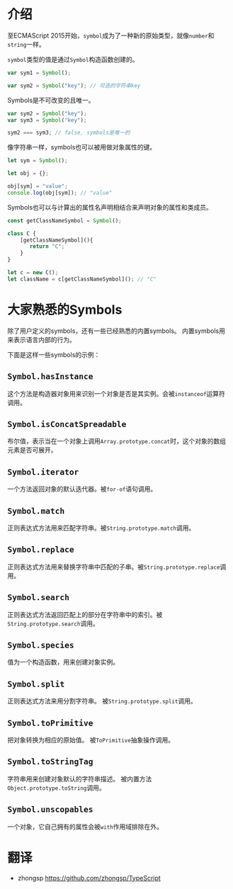 # 介绍

至ECMAScript 2015开始，`symbol`成为了一种新的原始类型，就像`number`和`string`一样。

`symbol`类型的值是通过`Symbol`构造函数创建的。

```ts
var sym1 = Symbol();

var sym2 = Symbol("key"); // 可选的字符串key
```

Symbols是不可改变的且唯一。

```ts
var sym2 = Symbol("key");
var sym3 = Symbol("key");

sym2 === sym3; // false, symbols是唯一的
```

像字符串一样，symbols也可以被用做对象属性的键。

```ts
let sym = Symbol();

let obj = {};

obj[sym] = "value";
console.log(obj[sym]); // "value"
```

Symbols也可以与计算出的属性名声明相结合来声明对象的属性和类成员。

```ts
const getClassNameSymbol = Symbol();

class C {
    [getClassNameSymbol](){
       return "C";
    }
}

let c = new C();
let className = c[getClassNameSymbol](); // "C"
```

# 大家熟悉的Symbols

除了用户定义的symbols，还有一些已经熟悉的内置symbols。
内置symbols用来表示语言内部的行为。

下面是这样一些symbols的示例：

## `Symbol.hasInstance`

这个方法是构造器对象用来识别一个对象是否是其实例。会被`instanceof`运算符调用。

## `Symbol.isConcatSpreadable`

布尔值，表示当在一个对象上调用`Array.prototype.concat`时，这个对象的数组元素是否可展开。

## `Symbol.iterator`

一个方法返回对象的默认迭代器。被`for-of`语句调用。

## `Symbol.match`

正则表达式方法用来匹配字符串。被`String.prototype.match`调用。

## `Symbol.replace`

正则表达式方法用来替换字符串中匹配的子串。被`String.prototype.replace`调用。

## `Symbol.search`

正则表达式方法返回匹配上的部分在字符串中的索引。被`String.prototype.search`调用。

## `Symbol.species`

值为一个构造函数，用来创建对象实例。

## `Symbol.split`

正则表达式方法来用分割字符串。
被`String.prototype.split`调用。

## `Symbol.toPrimitive`

把对象转换为相应的原始值。
被`ToPrimitive`抽象操作调用。

## `Symbol.toStringTag`

字符串用来创建对象默认的字符串描述。
被内置方法`Object.prototype.toString`调用。

## `Symbol.unscopables`

一个对象，它自己拥有的属性会被`with`作用域排除在外。

# 翻译
- zhongsp   https://github.com/zhongsp/TypeScript